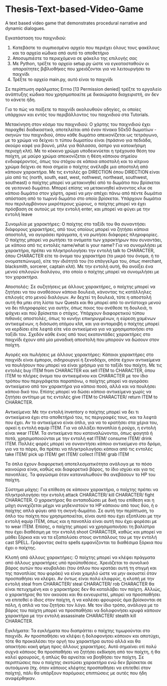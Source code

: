 # Thesis-Text-based-Video-Game
A text based video game that demonstrates procedural narrative and dynamic dialogues.

Εγκατάσταση του παιχνιδιού:
1. Κατεβάστε το συμπιεσμένο αρχείο που περιέχει όλους τους φακέλους και τα αρχεία κώδικα από αυτό το αποθετήριο
2. Αποσυμπιέστε τα περιεχόμενα σε φάκελο της επιλογής σας
3. Με Python, τρέξτε το αρχείο setup.py ώστε να εγκατασταθούν οι απαραίτητες βιβλιοθήκες που χρειάζονται για να λειτουργήσει το παιχνίδι
4. Τρέξτε το αρχείο main.py, αυτό είναι το παιχνίδι

Σε περίπτωση σφάλματος Errno [13 Permission denied] τρέξτε το εργαλείο ανάπτυξης κώδικα που χρησιμοποιείτε με δικαιώματα διαχειριστή, αν δεν το κάνετε ήδη.

Για το πώς να παίξετε το παιχνίδι ακολουθούν οδηγίες, οι οποίες υπάρχουν και εντός του περιβάλλοντος του παιχνιδιού στα Tutorials.

Μετακίνηση στον κόσμο του παιχνιδιού:
Ο χάρτης του παιχνιδιού έχει παραχθεί διαδικαστικά, αποτελείται από έναν πίνακα 50x50 δωματίων - σκηνών του παιχνιδιού, όπου κάθε δωμάτιο απεικονίζεται ως τετράγωνο, με το χρώμα να δείχνει τι τύπου δωματίου είναι (πράσινο για πεδιάδα, σκούρο καφέ για βουνό, μπλε για θάλασσα, άσπρο για κατοικήσιμη περιοχή κλπ). Με το κόκκινο χρώμα υποδεικνύεται η τρέχουσα θέση του παίχτη, με μαύρο χρώμα απεικονίζεται η θέση κάποιου σημείου ενδιαφέροντος, όπως του στόχου σε κάποια αποστολή και το κίτρινο χρώμα δείχνει σε ποια σημεία ο παίχτης ανέλαβε μια αποστολή από κάποιον χαρακτήρα. Με τις εντολές go DIRECTION όπου DIRECTION είναι μία από τις (north, south, east, west, nothwest, northeast, southwest, southeast) ο παίχτης μπορεί να μετακινηθεί από το δωμάτιο που βρίσκεται σε γειτονικό δωμάτιο. Μπορεί επίσης να μετακινηθεί κάνοντας κλικ σε κάποιο δωμάτιο στον χάρτη, αρκεί να μην απέχει πάνω από πέντε δωμάτια απόσταση από το τωρινό δωμάτιο στο οποίο βρίσκεται.
Υπάρχουν δωμάτια που περιλαμβάνουν μικρότερους χώρους, ο παίχτης μπορεί να έχει πρόσβαση σε αυτούς με την εντολή enter, και μπορεί να φύγει με την εντολή leave

Συνομιλία με χαρακτήρες:
Ο παίχτης στο ταξίδι του θα συναντήσει διάφορους χαρακτήρες, από τους οποίους μπορεί να ζητήσει κάποια αποστολή, να αγοράσει πράγματα, ή να ρωτήσει διάφορες πληροφορίες. Ο παίχτης μπορεί να ρωτήσει τα ονόματα των χαρακτήρων που συναντάει, με κάποια από τις εντολές name/what is your name? Για να συνομιλήσει με χαρακτήρα, πρέπει να πληκτρολογήσει την εντολή talk to CHARACTER, όπου CHARACTER είτε το όνομα του χαρακτήρα (το μικρό του όνομα, ή το ονοματεπώνυμο), είτε την ιδιότητά του (το επάγγελμα του, όπως merchant, blacksmith, sorcerer, captain κλπ). Με την εντολή αυτή, θα ανοίξει ένα μενού επιλογών διαλόγου, στο οποίο ο παίχτης μπορεί να συνομιλήσει με τον χαρακτήρα.

Αποστολές:
Σε συζητήσεις με άλλους χαρακτήρες, ο παίχτης μπορεί να ζητήσει να του αναθέσουν κάποια δουλειά, κάνοντας τις κατάλληλες επιλογές στο μενού διαλόγων. Αν δεχτεί τη δουλειά, τότε η αποστολή αυτή θα μπει στη λίστα των Quests και θα μπορεί από το αντίστοιχο μενού να δει πληροφορίες για αυτήν, όπως ποιος του ανέθεσε τη δουλειά, τι ψάχνει και πού βρίσκεται ο στόχος. Υπάρχουν διαφορετικού τύπου πιθανές αποστολές, όπως το κυνήγι επικηρυγμένων, η εύρεση χαμένων αντικειμένων, η διάσωση ατόμου κλπ, και για ανταμοιβή ο παίχτης μπορεί να κερδίσει είτε λεφτά είτε νέα αντικείμενα για να χρησιμοποιήσει στο ταξίδι του. Σχεδόν κάθε ένας από τους εκατοντάδες χαρακτήρες στο παιχνίδι έχουν από μία μοναδική αποστολή που μπορούν να δώσουν στον παίχτη.

Αγορές και πωλήσεις με άλλους χαρακτήρες:
Κάποιοι χαρακτήρες στο παιχνίδι είναι έμποροι, σιδηρουργοί ή ξενοδόχοι, οπότε έχουν αντικείμενα να πουλήσουν που μπορεί να είναι χρήσιμα για το ταξίδι του παίχτη. Με τις εντολές buy ITEM from CHARACTER και sell ITEM to CHARACTER, όπου ITEM το πλήρες όνομα του αντικειμένου και CHARACTER με τον ίδιο τρόπου που περιγράφεται παραπάνω, ο παίχτης μπορεί να αγοράσει αντικείμενο από τον χαρακτήρα για κάποιο ποσό, αλλά και να πουλήσει κάποιο δικό του. Επίσης μπορεί να δώσει κάποιο αντικείμενο χωρίς να ζητήσει αντίτιμο με τις εντολές give ITEM to CHARACTER/ return ITEM to CHARACTER.

Αντικείμενα:
Με την εντολή inventory ο παίχτης μπορεί να δει τι αντικείμενα έχει στο αποθετήριό του, τις περιγραφές τους, και τα λεφτά που έχει. Αν το αντικείμενο είναι όπλο, για να το κρατήσει στα χέρια του, αρκεί η εντολή equip ITEM. Για να αλλάξει πανοπλία ή ρούχο, η εντολή είναι wear ITEM. Τα αντικείμενα που καταναλώνονται, όπως φαγητά ή ποτά, χρησιμοποιούνται με την εντολή eat ITEM/ consume ITEM/ drink ITEM.
Πολλές φορές μπορεί να συναντήσει κάποιο αντικείμενο στο δρόμο, για να το πάρει, θα πρέπει να πληκτρολογήσει κάποια από τις εντολές take ITEM/ pick up ITEM/ get ITEM/ collect ITEM/ grab ITEM

Τα όπλα έχουν διαφορετική αποτελεσματικότητα ανάλογα με το πόσο καινούρια είναι, καθώς και διαφορετικό βάρος, το ίδιο ισχύει και για τις πανοπλίες. Τα φαγώσιμα όταν καταναλωθούν θα ανεβάσουν το HP του παίχτη.

Σύστημα μάχης:
Για επίθεση σε κάποιον χαρακτήρα, ο παίχτης πρέπει να πληκτρολογήσει την εντολή attack CHARACTER/ kill CHARACTER/ fight CHARACTER. Ο χαρακτήρας θα ανταποδώσει με δική του επίθεση και η μάχη συνεχίζεται μέχρι να μηδενιστούν τα HP κάποιου από τους δύο, ή ο παίχτης απλά 
φύγει από τη σκηνή-δωμάτιο. Σε αυτή την περίπτωση, το όπλο του παίχτη που χρησιμοποιείται, είναι αυτό που έχει εξοπλίσει με την εντολή equip ITEM, όπως και η πανοπλία είναι αυτή που έχει φορέσει με το wear ITEM. Επίσης, ο παίχτης μπορεί να χρησιμοποιήσει τη βαλίστρα που έχει διαθέσιμη με την εντολή shoot CHARACTER, καθώς και μπορεί να μάθει ξόρκια και να τα εξαπολύσει στους αντιπάλους του με την εντολή cast SPELL. Γράφοντας σκέτο spells εμφανίζονται τα διαθέσιμα ξόρκια που έχει ο παίχτης.

Κλοπή από άλλους χαρακτήρες:
Ο παίχτης μπορεί να κλέψει πράγματα από άλλους χαρακτήρες υπό προϋποθέσεις. Χρειάζεται το συνολικό βάρος αυτών που κουβαλάει (του όπλου που κρατάει αυτή τη στιγμή και της πανοπλίας που φοράει) να είναι χαμηλό ώστε να μην ακουστεί όταν προσπαθήσει να κλέψει. Αν όντως είναι πολύ ελαφρύς, η κλοπή με την εντολή steal from CHARACTER/ steal CHARACTER/ rob CHARACTER θα είναι πετυχημένη και ο χαρακτήρας δεν θα καταλάβει τον παίχτη. Αλλιώς, ο χαρακτήρας θα τον ακούσει και θα εκνευριστεί, μπορεί να  προσπαθήσει να επιτεθεί ο ίδιος στον παίχτη, ή να καλέσει φρουρούς άμα βρίσκονται σε πόλη, ή απλά να του ζητήσει τον λόγο. Με τον ίδιο τρόπο, ανάλογα με το βάρος του παίχτη μπορεί να προσπαθήσει να δολοφονήσει κρυφά κάποιον χαρακτήρα με την εντολή assassinate CHARACTER/ stealth kill CHARACTER.

Εγκλήματα:
Τα εγκλήματα που διαπράττει ο παίχτης τιμωρούνται στο παιχνίδι. Αν προσπαθήσει να κλέψει ή δολοφονήσει κάποιον και αποτύχει, τότε θα προκαλέσει την οργή του χαρακτήρα αυτού αλλά και θα αποκτήσει κακή φήμη προς άλλους χαρακτήρες. Αυτό σημαίνει οτί πολύ συχνά κάποιος θα προσπαθήσει να ζητήσει εκδίκηση από τον παίχτη, ή θα καλεί φρουρούς, ή απλώς θα αρνείται να βοηθήσει τον παίχτη. Σε περιπτώσεις που ο παίχτης σκοτώσει χαρακτήρα ενώ δεν βρίσκεται σε αυτοάμυνα (πχ. όταν κάποιος κλέφτης προσπαθήσει να επιτεθεί στον παίχτη), πάλι θα υπάρξουν παρόμοιες επιπτώσεις με αυτές που ήδη αναφέρθηκαν.
